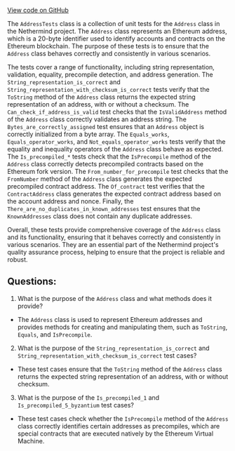 [View code on GitHub](https://github.com/nethermindeth/nethermind/Nethermind.Core.Test/AddressTests.cs)

The `AddressTests` class is a collection of unit tests for the `Address` class in the Nethermind project. The `Address` class represents an Ethereum address, which is a 20-byte identifier used to identify accounts and contracts on the Ethereum blockchain. The purpose of these tests is to ensure that the `Address` class behaves correctly and consistently in various scenarios.

The tests cover a range of functionality, including string representation, validation, equality, precompile detection, and address generation. The `String_representation_is_correct` and `String_representation_with_checksum_is_correct` tests verify that the `ToString` method of the `Address` class returns the expected string representation of an address, with or without a checksum. The `Can_check_if_address_is_valid` test checks that the `IsValidAddress` method of the `Address` class correctly validates an address string. The `Bytes_are_correctly_assigned` test ensures that an `Address` object is correctly initialized from a byte array. The `Equals_works`, `Equals_operator_works`, and `Not_equals_operator_works` tests verify that the equality and inequality operators of the `Address` class behave as expected. The `Is_precompiled_*` tests check that the `IsPrecompile` method of the `Address` class correctly detects precompiled contracts based on the Ethereum fork version. The `From_number_for_precompile` test checks that the `FromNumber` method of the `Address` class generates the expected precompiled contract address. The `Of_contract` test verifies that the `ContractAddress` class generates the expected contract address based on the account address and nonce. Finally, the `There_are_no_duplicates_in_known_addresses` test ensures that the `KnownAddresses` class does not contain any duplicate addresses.

Overall, these tests provide comprehensive coverage of the `Address` class and its functionality, ensuring that it behaves correctly and consistently in various scenarios. They are an essential part of the Nethermind project's quality assurance process, helping to ensure that the project is reliable and robust.
## Questions: 
 1. What is the purpose of the `Address` class and what methods does it provide?
- The `Address` class is used to represent Ethereum addresses and provides methods for creating and manipulating them, such as `ToString`, `Equals`, and `IsPrecompile`.
2. What is the purpose of the `String_representation_is_correct` and `String_representation_with_checksum_is_correct` test cases?
- These test cases ensure that the `ToString` method of the `Address` class returns the expected string representation of an address, with or without checksum.
3. What is the purpose of the `Is_precompiled_1` and `Is_precompiled_5_byzantium` test cases?
- These test cases check whether the `IsPrecompile` method of the `Address` class correctly identifies certain addresses as precompiles, which are special contracts that are executed natively by the Ethereum Virtual Machine.